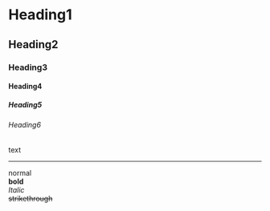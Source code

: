 <!--Preview-->
<!--crtl +  shift + v-->

<!--Heading -->
# Heading1
## Heading2
### Heading3
#### Heading4
##### Heading5
###### Heading6
text

<!-- Line -->
___

<!-- Text attributes -->
normal
<br>
**bold**
<br>
*Italic*
<br>
~~strikethrough~~
<!-- asdfasdf-->